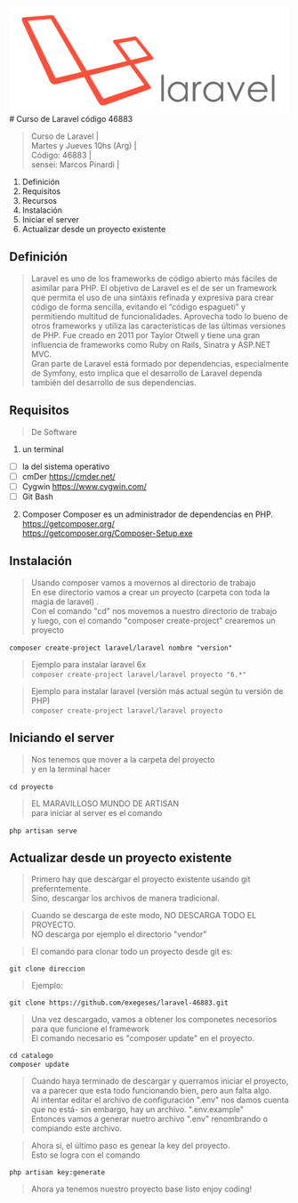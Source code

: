 <img src="https://raw.githubusercontent.com/exegeses/laravel-46883/main/extras/imagenes/laravel-logo.png">
# Curso de Laravel código 46883

> Curso de Laravel |  
> Martes y Jueves 10hs (Arg) |  
> Código: 46883 |  
> sensei: Marcos Pinardi |

1. Definición
2. Requisitos
3. Recursos
4. Instalación
5. Iniciar el server
6. Actualizar desde un proyecto existente

## Definición
> Laravel es uno de los frameworks de código abierto más fáciles de asimilar para PHP.
> El objetivo de Laravel es el de ser un framework que permita el uso de una sintáxis refinada y expresiva para crear código de forma sencilla, evitando el “código espagueti” y permitiendo multitud de funcionalidades.
> Aprovecha todo lo bueno de otros frameworks y utiliza las características de las últimas versiones de PHP.
> Fue creado en 2011 por Taylor Otwell y tiene una gran influencia de frameworks como Ruby on Rails, Sinatra y ASP.NET MVC.  
> Gran parte de Laravel está formado por dependencias, especialmente de Symfony, esto implica que el desarrollo de Laravel dependa también del desarrollo de sus dependencias.

## Requisitos

> De Software

1. un terminal
- [ ] la del sistema operativo
- [ ] cmDer https://cmder.net/
- [ ] Cygwin https://www.cygwin.com/
- [ ] Git Bash

2. Composer
   Composer es un administrador de dependencias en PHP.  
   https://getcomposer.org/  
   https://getcomposer.org/Composer-Setup.exe

## Instalación
> Usando composer vamos a movernos al directorio de trabajo    
> En ese directorio vamos a crear un proyecto (carpeta con toda la magia de laravel) .  
> Con el comando "cd" nos movemos a nuestro directorio de trabajo    
> y luego, con el comando "composer create-project" crearemos un proyecto

`composer create-project laravel/laravel nombre "version"`

> Ejemplo para instalar laravel 6x    
`composer create-project laravel/laravel proyecto "6.*"`

> Ejemplo para instalar laravel (versión más actual según tu versión de PHP)    
`composer create-project laravel/laravel proyecto`

## Iniciando el server
> Nos tenemos que mover a la carpeta del proyecto    
> y en la terminal hacer

`cd proyecto`

> EL MARAVILLOSO MUNDO DE ARTISAN    
> para iniciar al server es el comando

`php artisan serve`

## Actualizar desde un proyecto existente

>Primero hay que descargar el proyecto existente usando git   
>preferntemente.   
>Sino, descargar los archivos de manera tradicional.

> Cuando se descarga de este modo, NO DESCARGA TODO EL PROYECTO.  
> NO descarga por ejemplo el directorio "vendor"

> El comando para clonar todo un proyecto desde git es:

    git clone direccion

> Ejemplo:

    git clone https://github.com/exegeses/laravel-46883.git

> Una vez descargado, vamos a obtener los componetes necesorios para que funcione el framework  
> El comando necesario es "composer update" en el proyecto.

    cd catalogo  
    composer update  

> Cuando haya terminado de descargar y querramos iniciar el proyecto, va a parecer que esta todo funcionando bien, pero aun falta algo.  
> Al intentar editar el archivo de configuración  ".env" nos damos cuenta que no está- sin embargo, hay un archivo. ".env.example"  
> Entonces vamos a generar nuetro archivo ".env" renombrando o compiando este archivo.

> Ahora si, el último paso es genear la key del proyecto.  
> Esto se logra con el comando

    php artisan key:generate

> Ahora ya tenemos nuestro proyecto base listo
> enjoy coding!

